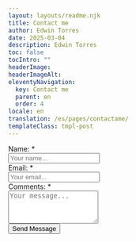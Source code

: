 ```yaml
---
layout: layouts/readme.njk
title: Contact me
author: Edwin Torres
date: 2025-03-04
description: Edwin Torres
toc: false
tocIntro: ""
headerImage: 
headerImageAlt: 
eleventyNavigation:
  key: Contact me
  parent: en
  order: 4
locale: en
translation: /es/pages/contactame/
templateClass: tmpl-post
---
```




<div id="alert-form" >
</div>
<form id="contactForm">
    <!-- Hidden input to store the reCAPTCHA token -->
    <input id="recaptchaToken" name="recaptchaToken" type="hidden" />
    <div class="row mt-2">
        <div class="col-md-6">
            <div class="mb-3">
                <label class="form-label">Name: <span class="text-danger">*</span></label>
                <div class="form-icon position-relative">
                    <i data-feather="user" class="fea icon-sm icons"></i>
                    <input name="name" id="name" type="text" class="form-control ps-5" placeholder="Your name..." required>
                </div>
            </div>
        </div><!--end col-->
        <div class="col-md-6">
            <div class="mb-3">
                <label class="form-label">Email: <span class="text-danger">*</span></label>
                <div class="form-icon position-relative">
                    <i data-feather="mail" class="fea icon-sm icons"></i>
                    <input name="email" id="email" type="email" class="form-control ps-5" placeholder="Your email..."
                    pattern="[a-z0-9._%+\-]+@[a-z0-9.\-]+\.[a-z]{2,}$" required>
                </div>
            </div> 
        </div><!--end col-->
        <div class="col-md-12">
            <div class="mb-3">
                <label class="form-label">Comments: <span class="text-danger">*</span></label>
                <div class="form-icon position-relative">
                    <i data-feather="message-circle" class="fea icon-sm icons"></i>
                    <textarea name="message" id="message" rows="4" class="form-control ps-5" placeholder="Your message..." required></textarea>
                </div>
            </div>
        </div>
    </div><!--end row-->
    <div class="row">
        <div class="col-sm-12">
            <input type="submit" id="submit" name="send" class="btn btn-primary" value="Send Message">
        </div><!--end col-->
    </div><!--end row-->
</form>


<script>

    document.addEventListener('DOMContentLoaded', () => {
        // Hide the alert box initially
        const alertBox = document.getElementById('alert-form');
        alertBox.style.display = 'none';
    });

    document.getElementById('contactForm').addEventListener('submit', async (event) => {
        event.preventDefault();

        // Get the alert element
        const alertBox = document.getElementById('alert-form');
        
        // Build the payload from form inputs
        const formData = {
            name: document.getElementById('name').value,
            email: document.getElementById('email').value,
            message: document.getElementById('message').value,
            recaptchaToken: document.getElementById('recaptchaToken').value
        };

        try {
            const response = await fetch('https://edtorrapim.azure-api.net/submit', {
                method: 'POST',
                headers: {
                    'Content-Type': 'application/json'
                },
                body: JSON.stringify(formData)
            });

            if (response.ok) {
                // Show success alert
                alertBox.innerHTML = `
                    <div class="alert alert-success alert-dismissible fade show"><strong>Well done!</strong> You successfully read this important alert message.
                    <button type="button" class="btn-close" data-bs-dismiss="alert" aria-label="Close"></button></div>
                `;
            } else {
                throw new Error(`Network response was not ok: ${response.status}`);
            }
        } catch (error) {
            // Show error alert
            alertBox.innerHTML = `
                <div class="alert alert-danger alert-dismissible fade show mb-0"><strong>Oh snap!</strong> Change a few things up and try submitting again.
                <button type="button" class="btn-close" data-bs-dismiss="alert" aria-label="Close"></button></div>
            `;
        }

        // Display the alert box
        alertBox.style.display = 'block';
    });

</script>
